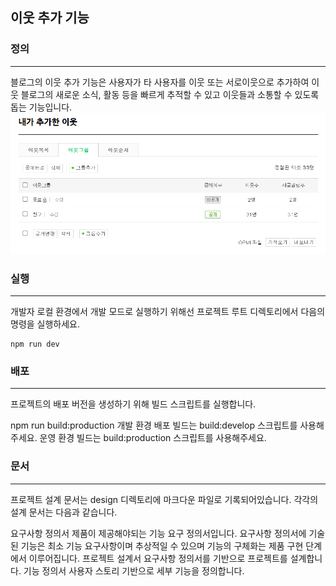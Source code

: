 이웃 추가 기능
---

### 정의
---

블로그의 이웃 추가 기능은 사용자가 타 사용자를 이웃 또는 서로이웃으로 추가하여 이웃 블로그의 새로운 소식, 활동 등을 빠르게 추적할 수 있고 이웃들과 소통할 수 있도록 돕는 기능입니다. 
![alt text](image.png)

### 실행
---

개발자 로컬 환경에서 개발 모드로 실행하기 위해선 프로젝트 루트 디렉토리에서 다음의 명령을 실행하세요.

```
npm run dev 
```
### 배포
---

프로젝트의 배포 버전을 생성하기 위해 빌드 스크립트를 실행합니다.

npm run build:production
개발 환경 배포 빌드는 build:develop 스크립트를 사용해주세요. 운영 환경 빌드는 build:production 스크립트를 사용해주세요.

### 문서
---

프로젝트 설계 문서는 design 디렉토리에 마크다운 파일로 기록되어있습니다. 각각의 설계 문서는 다음과 같습니다.

요구사항 정의서
제품이 제공해야되는 기능 요구 정의서입니다.
요구사항 정의서에 기술된 기능은 최소 기능 요구사항이며 추상적일 수 있으며 기능의 구체화는 제품 구현 단계에서 이루어집니다.
프로젝트 설계서
요구사항 정의서를 기반으로 프로젝트를 설계합니다.
기능 정의서
사용자 스토리 기반으로 세부 기능을 정의합니다.
